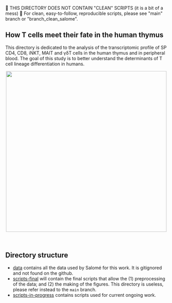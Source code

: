 :rotating_light: THIS DIRECTORY DOES NOT CONTAIN "CLEAN" SCRIPTS (it is a bit of a mess) :rotating_light:
For clean, easy-to-follow, reproducible scripts, please see "main" branch or "branch_clean_salome".

## How T cells meet their fate in the human thymus
This directory is dedicated to the analysis of the transcriptomic profile of SP CD4, CD8, iNKT, MAIT and &gamma;&delta;T cells in the human thymus and in peripheral blood. The goal of this study is to better understand the determinants of T cell lineage differentiation in humans.


<p align="center">
	<img src="https://64.media.tumblr.com/f0aa203a2ffbae07ed0c8d3c7c317f12/tumblr_p6d1zn4KM11rjpadvo1_1280.pnj" height="500"/>
</p>

<br/>

## Directory structure

- [data](./data/) contains all the data used by Salomé for this work. It is gitignored and not found on the github.
- [scripts-final](./scripts-final/) will contain the final scripts that allow the (1) preprocessing of the data; and (2) the making of the figures. This directory is useless, please refer instead to the `main` branch.
- [scripts-in-progress](./scripts-in-progress) contains scripts used for current ongoing work.
